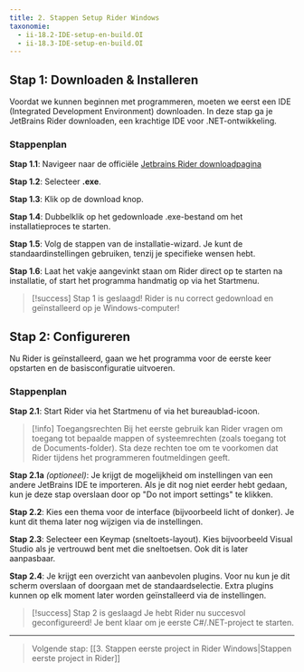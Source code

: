 ```yaml
---
title: 2. Stappen Setup Rider Windows
taxonomie:
  - ii-18.2-IDE-setup-en-build.OI
  - ii-18.3-IDE-setup-en-build.OI
---
```


## Stap 1: Downloaden & Installeren
Voordat we kunnen beginnen met programmeren, moeten we eerst een IDE (Integrated Development Environment) downloaden. In deze stap ga je JetBrains Rider downloaden, een krachtige IDE voor .NET-ontwikkeling.

### Stappenplan

**Stap 1.1**: Navigeer naar de officiële [Jetbrains Rider downloadpagina](https://www.jetbrains.com/rider/download/#section=windows)

**Stap 1.2**: Selecteer **.exe**.

**Stap 1.3**: Klik op de download knop.

**Stap 1.4**: Dubbelklik op het gedownloade .exe-bestand om het installatieproces te starten.

**Stap 1.5**: Volg de stappen van de installatie-wizard. Je kunt de standaardinstellingen gebruiken, tenzij je specifieke wensen hebt.

**Stap 1.6**: Laat het vakje aangevinkt staan om Rider direct op te starten na installatie, of start het programma handmatig op via het Startmenu.

> [!success] Stap 1 is geslaagd!
> Rider is nu correct gedownload en geïnstalleerd op je Windows-computer!

## Stap 2: Configureren
Nu Rider is geïnstalleerd, gaan we het programma voor de eerste keer opstarten en de basisconfiguratie uitvoeren.

### Stappenplan

**Stap 2.1**: Start Rider via het Startmenu of via het bureaublad-icoon.

> [!info] Toegangsrechten
> Bij het eerste gebruik kan Rider vragen om toegang tot bepaalde mappen of systeemrechten (zoals toegang tot de Documents-folder). Sta deze rechten toe om te voorkomen dat Rider tijdens het programmeren foutmeldingen geeft.

**Stap 2.1a** *(optioneel)*: Je krijgt de mogelijkheid om instellingen van een andere JetBrains IDE te importeren. Als je dit nog niet eerder hebt gedaan, kun je deze stap overslaan door op "Do not import settings" te klikken.

**Stap 2.2**: Kies een thema voor de interface (bijvoorbeeld licht of donker). Je kunt dit thema later nog wijzigen via de instellingen.

**Stap 2.3**: Selecteer een Keymap (sneltoets-layout). Kies bijvoorbeeld Visual Studio als je vertrouwd bent met die sneltoetsen. Ook dit is later aanpasbaar.

**Stap 2.4**: Je krijgt een overzicht van aanbevolen plugins. Voor nu kun je dit scherm overslaan of doorgaan met de standaardselectie. Extra plugins kunnen op elk moment later worden geïnstalleerd via de instellingen.

> [!success] Stap 2 is geslaagd
> Je hebt Rider nu succesvol geconfigureerd! Je bent klaar om je eerste C#/.NET-project te starten.

---

> Volgende stap: [[3. Stappen eerste project in Rider Windows|Stappen eerste project in Rider]]
